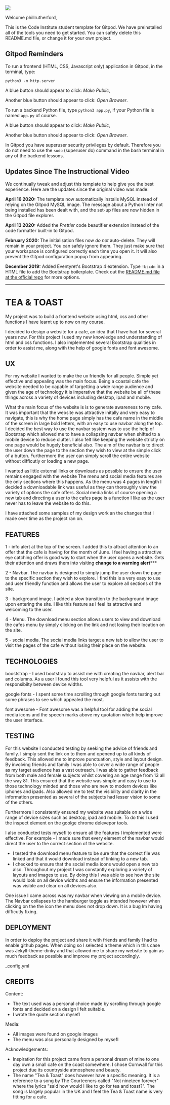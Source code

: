 <img src="https://codeinstitute.s3.amazonaws.com/fullstack/ci_logo_small.png" style="margin: 0;">

Welcome phillrutherford,

This is the Code Institute student template for Gitpod. We have preinstalled all of the tools you need to get started. You can safely delete this README.md file, or change it for your own project.

## Gitpod Reminders

To run a frontend (HTML, CSS, Javascript only) application in Gitpod, in the terminal, type:

`python3 -m http.server`

A blue button should appear to click: *Make Public*,

Another blue button should appear to click: *Open Browser*.

To run a backend Python file, type `python3 app.py`, if your Python file is named `app.py` of course.

A blue button should appear to click: *Make Public*,

Another blue button should appear to click: *Open Browser*.

In Gitpod you have superuser security privileges by default. Therefore you do not need to use the `sudo` (superuser do) command in the bash terminal in any of the backend lessons.

## Updates Since The Instructional Video

We continually tweak and adjust this template to help give you the best experience. Here are the updates since the original video was made:

**April 16 2020:** The template now automatically installs MySQL instead of relying on the Gitpod MySQL image. The message about a Python linter not being installed has been dealt with, and the set-up files are now hidden in the Gitpod file explorer.

**April 13 2020:** Added the _Prettier_ code beautifier extension instead of the code formatter built-in to Gitpod.

**February 2020:** The initialisation files now _do not_ auto-delete. They will remain in your project. You can safely ignore them. They just make sure that your workspace is configured correctly each time you open it. It will also prevent the Gitpod configuration popup from appearing.

**December 2019:** Added Eventyret's Bootstrap 4 extension. Type `!bscdn` in a HTML file to add the Bootstrap boilerplate. Check out the <a href="https://github.com/Eventyret/vscode-bcdn" target="_blank">README.md file at the official repo</a> for more options.

--------

# TEA & TOAST

My project was to build a frontend website using html, css and other functions I have learnt up to now on my course. 

I decided to design a website for a cafe, an idea that I have had for several years now. 
For this project I used my new knowledge and understanding of html and css functions.
I also implemented several Bootstrap qualities in order to assist me, along with the help 
of google fonts and font awesome.

## UX

For my website I wanted to make the ux friendly for all people. Simple yet effective and appealing
was the main focus. Being a coastal cafe the website needed to be capable of targetting a wide range
audience and given the age of technology it is imperative that the website be all of these things 
across a variety of devices including desktop, ipad and mobile. 

What the main focus of the website is is to generate awareness to my cafe. It was important that the 
website was attractive initally and very easy to navigate, this is why the home page simply has the cafe
name in the middle of the screen in large bold letters, with an easy to use navbar along the top. I 
decided the best way to use the navbar system was to use the help of Bootstrap which allowed me to have
a collapsing navbar when shifted to a mobile device to reduce clutter. I also felt like keeping the website 
strictly on one page would be hugely beneficial also. The aim of the navbar is to direct the user down the page
to the section they wish to view at the simple click of a button. Furthermore the user can simply scroll the 
entire website without difficutly or loading a new page.

I wanted as little external links or downloads as possible to ensure the user remains engaged with the website
The menu and social media features are the only sections where this happens. As the menu was 4 pages in length
I decided a downloadable link was useful as they can thoroughly view the variety of options the cafe offers.
Social media links of course opening a new tab and directing a user to the cafes page is a function I like as 
the user never has to leave the website to do this.

I have attached some samples of my design work an the changes that I made over time as the project ran on.


## FEATURES

1 - info alert at the top of the screen. I added this to attract attention to an offer that the cafe is having for the month of June.
I feel having a attractive eye catching offer is good way to start when the user opens a website. Gets their attention and draws them 
into visiting
******change to a warning alert*********

2 - Navbar. The navbar is designed to simply jump the user down the page to the specific section they wish to explore. I find this is 
a very easy to use and user friendly function and allows the user to explore all sections of the site.

3 - background image. I added a slow transition to the background image upon entering the site. I like this feature as I feel its attractive 
and welcoming to the user.

4 - Menu. The download menu section allows users to view and download the cafes menu by simply clicking on the link and not losing their 
location on the site.

5 - social media. The social media links target a new tab to allow the user to visit the pages of the cafe without losing their place on the website.


## TECHNOLOGIES

booststrap - I used bootstrap to assist me with creating the navbar, alert bar and columns. As a user I found this tool very helpful as it assists with
the responsibilty between device widths.

google fonts - I spent some time scrolling through google fonts testing out some phrases to see which appealed the most.

font awesome - Font awesome was a helpful tool for adding the social media icons and the speech marks above my quotation which help improve the user interface.


## TESTING

For this website I conducted testing by seeking the advice of friends and family. I simply sent the link on to them and openend up to all kinds
of feedback. This allowed me to improve punctuation, style and layout design. By involving friends and family I was able to cover a wide range of 
people as my target audience has a vast outreach. I was able to gather feedback from both male and female subjects whilst covering an age range 
from 13 all the way 81. This ensured that the website was simple and easy to use to those technology minded and those who are new to modern devices 
like iphones and ipads. Also allowed me to test the visibility and clarity in the information presented as several of the subjects had lesser vision 
to some of the others. 

Furthermore I consistently ensured my website was suitable on a wide range 
of device sizes such as desktop, ipad and mobile. To do this I used the inspect element on the goolge chrome delevepor tools.

I also conducted tests mysefl to ensure all the features I implemented were effective.
For example - I made sure that every element of the navbar would direct the user to the correct section of the website.
- I tested the download menu feature to be sure that the correct file was linked and that it would download instead of linking to a new tab.
- I checked to ensure that the social media icons would open a new tab also.
Throughout my project I was constantly exploring a variety of layouts and images to use. By doing this I was able to see how the site would look on all 
device widths and ensure the information presented was visible and clear on all devices also. 

One issue I came across was my navbar when viewing on a mobile device. The Navbar collapses to the hamburger toggle as intended however when clicking
on the the icon the menu does not drop down. It is a bug Im having difficutly fixing.


## DEPLOYMENT

In order to deploy the project and share it with friends and family I had to enable github pages. When doing so I selected a theme which in this case was
Jekyll-theme-dinky and that allowed me to share my website to gain as much feedback as possible and improve my project accordingly.

_config.yml

## CREDITS

 Content:
- The text used was a personal choice made by scrolling through google fonts and decided on a design I felt suitable.
- I wrote the quote section mysefl

 Media:
- All images were found on google images
- The menu was also personally designed by mysefl

 Acknowledgements:
- Inspiration for this project came from a personal dream of mine to one day own a small cafe on the coast somewhere. I chose Cornwall for
this project due its countryside atmosphere and beauty.
- The name "Tea & Toast" does however have a specific meaning. It is a reference to a song by The Courteeners called "Not nineteen forever"
where the lyrics "said how would I like to go for tea and toast?". The song is largely popular in the UK and I feel the Tea & Toast name is very 
fitting for a cafe. 

